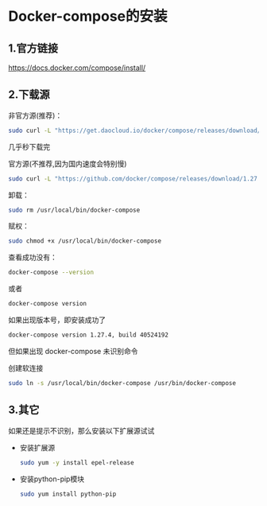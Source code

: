 # Docker-compose的安装

## 1.官方链接

https://docs.docker.com/compose/install/

## 2.下载源

非官方源(推荐)：

```sh
sudo curl -L "https://get.daocloud.io/docker/compose/releases/download/1.27.4/docker-compose-$(uname -s)-$(uname -m)" > /usr/local/bin/docker-compose
```

几乎秒下载完

官方源(不推荐,因为国内速度会特别慢)

```sh
sudo curl -L "https://github.com/docker/compose/releases/download/1.27.4/docker-compose-$(uname -s)-$(uname -m)" -o /usr/local/bin/docker-compose
```

卸载：

```sh
sudo rm /usr/local/bin/docker-compose
```

赋权：

```sh
sudo chmod +x /usr/local/bin/docker-compose
```

查看成功没有：

```sh
docker-compose --version
```

或者

```sh
docker-compose version
```

如果出现版本号，即安装成功了

```sh
docker-compose version 1.27.4, build 40524192
```

但如果出现 docker-compose 未识别命令

创建软连接

```sh
sudo ln -s /usr/local/bin/docker-compose /usr/bin/docker-compose
```

## 3.其它

如果还是提示不识别，那么安装以下扩展源试试

+ 安装扩展源

  ```sh
  sudo yum -y install epel-release
  ```

+ 安装python-pip模块

  ```sh
  sudo yum install python-pip
  ```